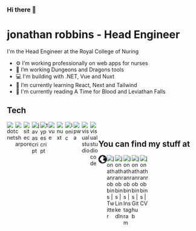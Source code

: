 ### Hi there 👋

# jonathan robbins - Head Engineer

I'm the Head Engineer at the Royal College of Nuring

- ⚙️ I’m working professionally on web apps for nurses
- 🔭 I’m working Dungeons and Dragons tools
- 💻 I'm building with .NET, Vue and Nuxt
- 🌱 I’m currently learning React, Next and Tailwind
- 📖 I'm currently reading A Time for Blood and Leviathan Falls

## Tech

<img align="left" alt="dotnet" width="22px" src="https://cdn.jsdelivr.net/npm/simple-icons@latest/icons/dotnet.svg" />
<img align="left" alt="c sharp" width="22px" src="https://cdn.jsdelivr.net/npm/simple-icons@latest/icons/csharp.svg" />
<img align="left" alt="sitecore" width="22px"  src="https://img.icons8.com/color/48/000000/sitecore--v1.png"/>
<img align="left" alt="javascript" width="22px" src="https://cdn.jsdelivr.net/npm/simple-icons@latest/icons/javascript.svg" />
<img align="left" alt="typescript" width="22px" src="https://cdn.jsdelivr.net/npm/simple-icons@latest/icons/typescript.svg" />
<img align="left" alt="vue" width="22px" src="https://cdn.jsdelivr.net/npm/simple-icons@latest/icons/vuedotjs.svg" />
<img align="left" alt="nuxt" width="22px" src="https://cdn.jsdelivr.net/npm/simple-icons@latest/icons/nuxtdotjs.svg" />
<img align="left" alt="ionic" width="22px" src="https://cdn.jsdelivr.net/npm/simple-icons@latest/icons/ionic.svg" />
<img align="left" alt="pwa" width="22px" src="https://cdn.jsdelivr.net/npm/simple-icons@latest/icons/pwa.svg" />
<img align="left" alt="visual studio" width="22px" src="https://cdn.jsdelivr.net/npm/simple-icons@latest/icons/visualstudio.svg" />
<img align="left" alt="visual studio code" width="22px" src="https://cdn.jsdelivr.net/npm/simple-icons@latest/icons/visualstudiocode.svg" />

<br />

## You can find my stuff at

[<img align="left" alt="jonathanrobbins.co.uk" width="22px" src="https://raw.githubusercontent.com/iconic/open-iconic/master/svg/globe.svg" />](https://jonathanrobbins.co.uk)
[<img align="left" alt="jonathanrobbins | Twitter" width="22px" src="https://cdn.jsdelivr.net/npm/simple-icons@latest/icons/twitter.svg" />](https://twitter.com/ISlayTitans)
[<img align="left" alt="jonathanrobbins | LinkedIn" width="22px" src="https://cdn.jsdelivr.net/npm/simple-icons@latest/icons/linkedin.svg" />](https://www.linkedin.com/in/jonathan-robbins-aa386b24/)
[<img align="left" alt="jonathanrobbins | Instagram" width="22px" src="https://cdn.jsdelivr.net/npm/simple-icons@latest/icons/instagram.svg" />](https://www.instagram.com/jonathanmrobbins/)
[<img align="left" alt="jonathanrobbins | Github" width="22px" src="https://cdn.jsdelivr.net/npm/simple-icons@latest/icons/github.svg" />](https://github.com/islaytitans)
[<img align="left" alt="jonathanrobbins | CV" width="22px" src="https://cdn.jsdelivr.net/npm/simple-icons@latest/icons/readthedocs.svg" />](https://jonathanrobbins.dev/cv/)
